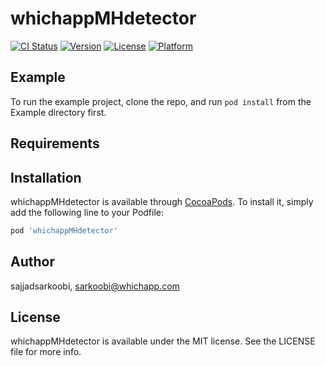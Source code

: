 # whichappMHdetector

[![CI Status](https://img.shields.io/travis/sajjadsarkoobi/whichappMHdetector.svg?style=flat)](https://travis-ci.org/sajjadsarkoobi/whichappMHdetector)
[![Version](https://img.shields.io/cocoapods/v/whichappMHdetector.svg?style=flat)](https://cocoapods.org/pods/whichappMHdetector)
[![License](https://img.shields.io/cocoapods/l/whichappMHdetector.svg?style=flat)](https://cocoapods.org/pods/whichappMHdetector)
[![Platform](https://img.shields.io/cocoapods/p/whichappMHdetector.svg?style=flat)](https://cocoapods.org/pods/whichappMHdetector)

## Example

To run the example project, clone the repo, and run `pod install` from the Example directory first.

## Requirements

## Installation

whichappMHdetector is available through [CocoaPods](https://cocoapods.org). To install
it, simply add the following line to your Podfile:

```ruby
pod 'whichappMHdetector'
```

## Author

sajjadsarkoobi, sarkoobi@whichapp.com

## License

whichappMHdetector is available under the MIT license. See the LICENSE file for more info.

